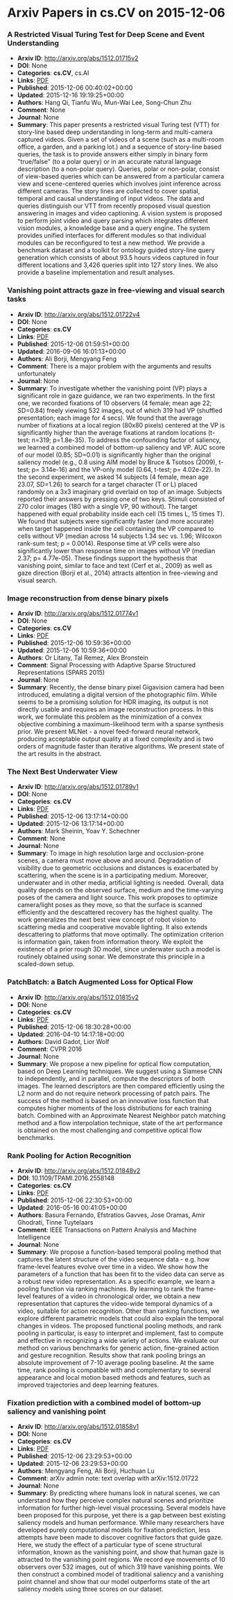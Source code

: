 # Arxiv Papers in cs.CV on 2015-12-06
### A Restricted Visual Turing Test for Deep Scene and Event Understanding
- **Arxiv ID**: http://arxiv.org/abs/1512.01715v2
- **DOI**: None
- **Categories**: **cs.CV**, cs.AI
- **Links**: [PDF](http://arxiv.org/pdf/1512.01715v2)
- **Published**: 2015-12-06 00:40:02+00:00
- **Updated**: 2015-12-16 19:19:25+00:00
- **Authors**: Hang Qi, Tianfu Wu, Mun-Wai Lee, Song-Chun Zhu
- **Comment**: None
- **Journal**: None
- **Summary**: This paper presents a restricted visual Turing test (VTT) for story-line based deep understanding in long-term and multi-camera captured videos. Given a set of videos of a scene (such as a multi-room office, a garden, and a parking lot.) and a sequence of story-line based queries, the task is to provide answers either simply in binary form "true/false" (to a polar query) or in an accurate natural language description (to a non-polar query). Queries, polar or non-polar, consist of view-based queries which can be answered from a particular camera view and scene-centered queries which involves joint inference across different cameras. The story lines are collected to cover spatial, temporal and causal understanding of input videos. The data and queries distinguish our VTT from recently proposed visual question answering in images and video captioning. A vision system is proposed to perform joint video and query parsing which integrates different vision modules, a knowledge base and a query engine. The system provides unified interfaces for different modules so that individual modules can be reconfigured to test a new method. We provide a benchmark dataset and a toolkit for ontology guided story-line query generation which consists of about 93.5 hours videos captured in four different locations and 3,426 queries split into 127 story lines. We also provide a baseline implementation and result analyses.



### Vanishing point attracts gaze in free-viewing and visual search tasks
- **Arxiv ID**: http://arxiv.org/abs/1512.01722v4
- **DOI**: None
- **Categories**: **cs.CV**
- **Links**: [PDF](http://arxiv.org/pdf/1512.01722v4)
- **Published**: 2015-12-06 01:59:51+00:00
- **Updated**: 2016-09-06 16:01:13+00:00
- **Authors**: Ali Borji, Mengyang Feng
- **Comment**: There is a major problem with the arguments and results unfortunately
- **Journal**: None
- **Summary**: To investigate whether the vanishing point (VP) plays a significant role in gaze guidance, we ran two experiments. In the first one, we recorded fixations of 10 observers (4 female; mean age 22; SD=0.84) freely viewing 532 images, out of which 319 had VP (shuffled presentation; each image for 4 secs). We found that the average number of fixations at a local region (80x80 pixels) centered at the VP is significantly higher than the average fixations at random locations (t-test; n=319; p=1.8e-35). To address the confounding factor of saliency, we learned a combined model of bottom-up saliency and VP. AUC score of our model (0.85; SD=0.01) is significantly higher than the original saliency model (e.g., 0.8 using AIM model by Bruce & Tsotsos (2009), t-test; p= 3.14e-16) and the VP-only model (0.64, t-test; p= 4.02e-22). In the second experiment, we asked 14 subjects (4 female, mean age 23.07, SD=1.26) to search for a target character (T or L) placed randomly on a 3x3 imaginary grid overlaid on top of an image. Subjects reported their answers by pressing one of two keys. Stimuli consisted of 270 color images (180 with a single VP, 90 without). The target happened with equal probability inside each cell (15 times L, 15 times T). We found that subjects were significantly faster (and more accurate) when target happened inside the cell containing the VP compared to cells without VP (median across 14 subjects 1.34 sec vs. 1.96; Wilcoxon rank-sum test; p = 0.0014). Response time at VP cells were also significantly lower than response time on images without VP (median 2.37; p= 4.77e-05). These findings support the hypothesis that vanishing point, similar to face and text (Cerf et al., 2009) as well as gaze direction (Borji et al., 2014) attracts attention in free-viewing and visual search.



### Image reconstruction from dense binary pixels
- **Arxiv ID**: http://arxiv.org/abs/1512.01774v1
- **DOI**: None
- **Categories**: **cs.CV**
- **Links**: [PDF](http://arxiv.org/pdf/1512.01774v1)
- **Published**: 2015-12-06 10:59:36+00:00
- **Updated**: 2015-12-06 10:59:36+00:00
- **Authors**: Or Litany, Tal Remez, Alex Bronstein
- **Comment**: Signal Processing with Adaptive Sparse Structured Representations
  (SPARS 2015)
- **Journal**: None
- **Summary**: Recently, the dense binary pixel Gigavision camera had been introduced, emulating a digital version of the photographic film. While seems to be a promising solution for HDR imaging, its output is not directly usable and requires an image reconstruction process. In this work, we formulate this problem as the minimization of a convex objective combining a maximum-likelihood term with a sparse synthesis prior. We present MLNet - a novel feed-forward neural network, producing acceptable output quality at a fixed complexity and is two orders of magnitude faster than iterative algorithms. We present state of the art results in the abstract.



### The Next Best Underwater View
- **Arxiv ID**: http://arxiv.org/abs/1512.01789v1
- **DOI**: None
- **Categories**: **cs.CV**
- **Links**: [PDF](http://arxiv.org/pdf/1512.01789v1)
- **Published**: 2015-12-06 13:17:14+00:00
- **Updated**: 2015-12-06 13:17:14+00:00
- **Authors**: Mark Sheinin, Yoav Y. Schechner
- **Comment**: None
- **Journal**: None
- **Summary**: To image in high resolution large and occlusion-prone scenes, a camera must move above and around. Degradation of visibility due to geometric occlusions and distances is exacerbated by scattering, when the scene is in a participating medium. Moreover, underwater and in other media, artificial lighting is needed. Overall, data quality depends on the observed surface, medium and the time-varying poses of the camera and light source. This work proposes to optimize camera/light poses as they move, so that the surface is scanned efficiently and the descattered recovery has the highest quality. The work generalizes the next best view concept of robot vision to scattering media and cooperative movable lighting. It also extends descattering to platforms that move optimally. The optimization criterion is information gain, taken from information theory. We exploit the existence of a prior rough 3D model, since underwater such a model is routinely obtained using sonar. We demonstrate this principle in a scaled-down setup.



### PatchBatch: a Batch Augmented Loss for Optical Flow
- **Arxiv ID**: http://arxiv.org/abs/1512.01815v2
- **DOI**: None
- **Categories**: **cs.CV**
- **Links**: [PDF](http://arxiv.org/pdf/1512.01815v2)
- **Published**: 2015-12-06 18:30:28+00:00
- **Updated**: 2016-04-10 14:17:18+00:00
- **Authors**: David Gadot, Lior Wolf
- **Comment**: CVPR 2016
- **Journal**: None
- **Summary**: We propose a new pipeline for optical flow computation, based on Deep Learning techniques. We suggest using a Siamese CNN to independently, and in parallel, compute the descriptors of both images. The learned descriptors are then compared efficiently using the L2 norm and do not require network processing of patch pairs. The success of the method is based on an innovative loss function that computes higher moments of the loss distributions for each training batch. Combined with an Approximate Nearest Neighbor patch matching method and a flow interpolation technique, state of the art performance is obtained on the most challenging and competitive optical flow benchmarks.



### Rank Pooling for Action Recognition
- **Arxiv ID**: http://arxiv.org/abs/1512.01848v2
- **DOI**: 10.1109/TPAMI.2016.2558148
- **Categories**: **cs.CV**
- **Links**: [PDF](http://arxiv.org/pdf/1512.01848v2)
- **Published**: 2015-12-06 22:30:53+00:00
- **Updated**: 2016-05-16 00:41:05+00:00
- **Authors**: Basura Fernando, Efstratios Gavves, Jose Oramas, Amir Ghodrati, Tinne Tuytelaars
- **Comment**: IEEE Transactions on Pattern Analysis and Machine Intelligence
- **Journal**: None
- **Summary**: We propose a function-based temporal pooling method that captures the latent structure of the video sequence data - e.g. how frame-level features evolve over time in a video. We show how the parameters of a function that has been fit to the video data can serve as a robust new video representation. As a specific example, we learn a pooling function via ranking machines. By learning to rank the frame-level features of a video in chronological order, we obtain a new representation that captures the video-wide temporal dynamics of a video, suitable for action recognition. Other than ranking functions, we explore different parametric models that could also explain the temporal changes in videos. The proposed functional pooling methods, and rank pooling in particular, is easy to interpret and implement, fast to compute and effective in recognizing a wide variety of actions. We evaluate our method on various benchmarks for generic action, fine-grained action and gesture recognition. Results show that rank pooling brings an absolute improvement of 7-10 average pooling baseline. At the same time, rank pooling is compatible with and complementary to several appearance and local motion based methods and features, such as improved trajectories and deep learning features.



### Fixation prediction with a combined model of bottom-up saliency and vanishing point
- **Arxiv ID**: http://arxiv.org/abs/1512.01858v1
- **DOI**: None
- **Categories**: **cs.CV**
- **Links**: [PDF](http://arxiv.org/pdf/1512.01858v1)
- **Published**: 2015-12-06 23:29:53+00:00
- **Updated**: 2015-12-06 23:29:53+00:00
- **Authors**: Mengyang Feng, Ali Borji, Huchuan Lu
- **Comment**: arXiv admin note: text overlap with arXiv:1512.01722
- **Journal**: None
- **Summary**: By predicting where humans look in natural scenes, we can understand how they perceive complex natural scenes and prioritize information for further high-level visual processing. Several models have been proposed for this purpose, yet there is a gap between best existing saliency models and human performance. While many researchers have developed purely computational models for fixation prediction, less attempts have been made to discover cognitive factors that guide gaze. Here, we study the effect of a particular type of scene structural information, known as the vanishing point, and show that human gaze is attracted to the vanishing point regions. We record eye movements of 10 observers over 532 images, out of which 319 have vanishing points. We then construct a combined model of traditional saliency and a vanishing point channel and show that our model outperforms state of the art saliency models using three scores on our dataset.



